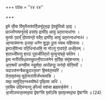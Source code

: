 +++
title = "२४ २४"

+++
<div class="js_include" url="/vedAH_yajuH/taittirIyam/AraNyakam/sarva-prastutiH/04_pitR-medhAdi/24"  newLevelForH1="1" includeTitle="true">


इ॒मे जी॒वा वि॑मृ॒तैराव॑वर्ति॒न्नभू᳚द्भ॒द्रा दे॒वहू॑तिन्नो अ॒द्य ।  
प्राञ्जो॑गामानृ॒तये॒ हसा॑य॒ द्राघी॑य॒ आयुः॑ प्रत॒रान्दधा॑नाः ।  
मृ॒त्योः प॒दय्ँ यो॒पय॑न्तो॒ यदैम॒ द्राघी॑य॒ आयुः॑ प्रत॒रान्दधा॑नाःH ।  
आ॒प्याय॑मानाः प्र॒जया॒ धने॑न शु॒द्धाः पू॒ता भ॑वथ यज्ञियासः ।  
इ॒मञ्जी॒वेभ्यः॑ परि॒धिन्द॑धामि॒ मा नोऽनु॑ गा॒दप॑रो॒ अर्ध॑मे॒तम् ।  
श॒तञ्जी॑वन्तु श॒रदः॑ पुरू॒चीस्ति॒रो मृ॒त्युन्द॑द्महे॒ पर्व॑तेन ।  
इ॒मा नारी॑रविध॒वास्सु॒पत्नी॒राञ्ज॑नेन स॒र्पिषा॒ संमृ॑शन्ताम् ।  
अ॒न॒श्रवो॑ अनमी॒वा स्सु॒शेवा॒ आरो॑हन्तु॒ जन॑यो॒ योनि॒मग्रे᳚ ।  
यदाञ्ज॑नन्त्रैककु॒दञ्जा॒तꣳ हि॒मव॑त॒स्परि॑ ।  
तेना॒मृत॑स्य॒ मूले॒नारा॑तीर्जंभयामसि ।  
यथा॒ त्वमु॑द्भि॒नथ्स्यो॑षधे पृथि॒व्या अधि॑ ।  
ए॒वमि॒म उद्भि॑न्दन्तु की॒र्त्या यश॑सा ब्रह्मवर्च॒सेन॑ ।  
अ॒जो᳚ऽस्यजा॒स्मद॒घा द्वेषाꣳ॑सि य॒वो॑ऽसि य॒वया॒स्मद॒घा द्वेषाꣳ॑सि ॥ (24)  

</div>